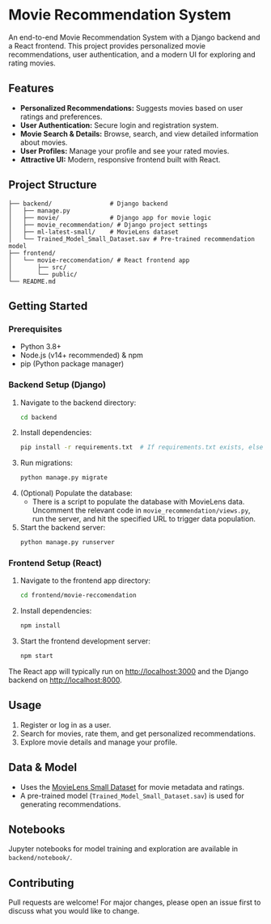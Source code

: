 # Movie Recommendation System

An end-to-end Movie Recommendation System with a Django backend and a React frontend. This project provides personalized movie recommendations, user authentication, and a modern UI for exploring and rating movies.

## Features

- **Personalized Recommendations:** Suggests movies based on user ratings and preferences.
- **User Authentication:** Secure login and registration system.
- **Movie Search & Details:** Browse, search, and view detailed information about movies.
- **User Profiles:** Manage your profile and see your rated movies.
- **Attractive UI:** Modern, responsive frontend built with React.

## Project Structure

```
├── backend/                # Django backend
│   ├── manage.py
│   ├── movie/              # Django app for movie logic
│   ├── movie_recommendation/ # Django project settings
│   ├── ml-latest-small/    # MovieLens dataset
│   └── Trained_Model_Small_Dataset.sav # Pre-trained recommendation model
├── frontend/
│   └── movie-reccomendation/ # React frontend app
│       ├── src/
│       └── public/
└── README.md
```

## Getting Started

### Prerequisites

- Python 3.8+
- Node.js (v14+ recommended) & npm
- pip (Python package manager)

### Backend Setup (Django)

1. Navigate to the backend directory:
	```sh
	cd backend
	```
2. Install dependencies:
	```sh
	pip install -r requirements.txt  # If requirements.txt exists, else install Django and required packages manually
	```
3. Run migrations:
	```sh
	python manage.py migrate
	```
4. (Optional) Populate the database:
	- There is a script to populate the database with MovieLens data. Uncomment the relevant code in `movie_recommendation/views.py`, run the server, and hit the specified URL to trigger data population.
5. Start the backend server:
	```sh
	python manage.py runserver
	```

### Frontend Setup (React)

1. Navigate to the frontend app directory:
	```sh
	cd frontend/movie-reccomendation
	```
2. Install dependencies:
	```sh
	npm install
	```
3. Start the frontend development server:
	```sh
	npm start
	```

The React app will typically run on [http://localhost:3000](http://localhost:3000) and the Django backend on [http://localhost:8000](http://localhost:8000).

## Usage

1. Register or log in as a user.
2. Search for movies, rate them, and get personalized recommendations.
3. Explore movie details and manage your profile.

## Data & Model

- Uses the [MovieLens Small Dataset](https://grouplens.org/datasets/movielens/latest/) for movie metadata and ratings.
- A pre-trained model (`Trained_Model_Small_Dataset.sav`) is used for generating recommendations.

## Notebooks

Jupyter notebooks for model training and exploration are available in `backend/notebook/`.

## Contributing

Pull requests are welcome! For major changes, please open an issue first to discuss what you would like to change.
